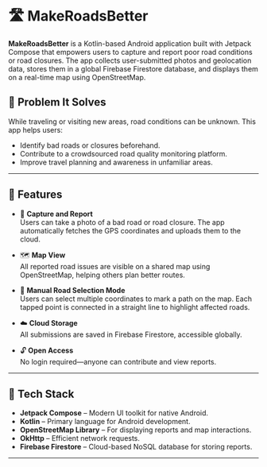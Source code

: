 # 🛣️ MakeRoadsBetter

**MakeRoadsBetter** is a Kotlin-based Android application built with Jetpack Compose that empowers users to capture and report poor road conditions or road closures. The app collects user-submitted photos and geolocation data, stores them in a global Firebase Firestore database, and displays them on a real-time map using OpenStreetMap. 

## 📌 Problem It Solves
While traveling or visiting new areas, road conditions can be unknown. This app helps users:
- Identify bad roads or closures beforehand.
- Contribute to a crowdsourced road quality monitoring platform.
- Improve travel planning and awareness in unfamiliar areas.

---

## 🚀 Features

- 📸 **Capture and Report**  
  Users can take a photo of a bad road or road closure. The app automatically fetches the GPS coordinates and uploads them to the cloud.

- 🗺️ **Map View**  
  All reported road issues are visible on a shared map using OpenStreetMap, helping others plan better routes.

- 🧭 **Manual Road Selection Mode**  
  Users can select multiple coordinates to mark a path on the map. Each tapped point is connected in a straight line to highlight affected roads.

- ☁️ **Cloud Storage**  
  All submissions are saved in Firebase Firestore, accessible globally.

- 🔓 **Open Access**  
  No login required—anyone can contribute and view reports.

---

## 🧰 Tech Stack

- **Jetpack Compose** – Modern UI toolkit for native Android.
- **Kotlin** – Primary language for Android development.
- **OpenStreetMap Library** – For displaying reports and map interactions.
- **OkHttp** – Efficient network requests.
- **Firebase Firestore** – Cloud-based NoSQL database for storing reports.

---
